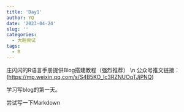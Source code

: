 ```yaml
---
title: 'Day1'
author: YQ
date: '2023-04-24'
slug: ''
categories:
  - 大胆尝试
tags:
  - R
---
```

庄闪闪的R语言手册提供Blog搭建教程（强烈推荐）  \n  公众号推文链接：(https://mp.weixin.qq.com/s/S4B5KO_lc3RZNUOqTJjPNQ)

学习写blog的第一天。

尝试写一下Markdown
